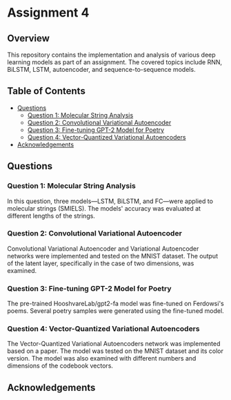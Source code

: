 # Assignment 4

## Overview

This repository contains the implementation and analysis of various deep learning models as part of an assignment. The covered topics include RNN, BiLSTM, LSTM, autoencoder, and sequence-to-sequence models.

## Table of Contents

- [Questions](#questions)
  - [Question 1: Molecular String Analysis](#question-1-molecular-string-analysis)
  - [Question 2: Convolutional Variational Autoencoder](#question-2-convolutional-variational-autoencoder)
  - [Question 3: Fine-tuning GPT-2 Model for Poetry](#question-3-fine-tuning-gpt-2-model-for-poetry)
  - [Question 4: Vector-Quantized Variational Autoencoders](#question-4-vector-quantized-variational-autoencoders)
- [Acknowledgements](#acknowledgements)
  

## Questions 

### Question 1: Molecular String Analysis

In this question, three models—LSTM, BiLSTM, and FC—were applied to molecular strings (SMIELS). The models' accuracy was evaluated at different lengths of the strings.

### Question 2: Convolutional Variational Autoencoder

Convolutional Variational Autoencoder and Variational Autoencoder networks were implemented and tested on the MNIST dataset. The output of the latent layer, specifically in the case of two dimensions, was examined.

### Question 3: Fine-tuning GPT-2 Model for Poetry

The pre-trained HooshvareLab/gpt2-fa model was fine-tuned on Ferdowsi's poems. Several poetry samples were generated using the fine-tuned model.

### Question 4: Vector-Quantized Variational Autoencoders

The Vector-Quantized Variational Autoencoders network was implemented based on a paper. The model was tested on the MNIST dataset and its color version. The model was also examined with different numbers and dimensions of the codebook vectors.

## Acknowledgements
